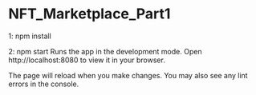 # NFT_Marketplace_Part1

1: npm install 

2: npm start
Runs the app in the development mode.
Open http://localhost:8080 to view it in your browser.

The page will reload when you make changes.
You may also see any lint errors in the console.
